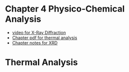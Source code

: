 # Chapter 4 Physico-Chemical Analysis

- [video for X-Ray Diffraction](https://youtu.be/QHMzFUo0NL8)
- [Chapter pdf for thermal analysis](./4.%20Thermal%20Analysis.pdf)
- [Chapter notes for XRD](./4.%20XRD%20Notes.pdf)

# Thermal Analysis

